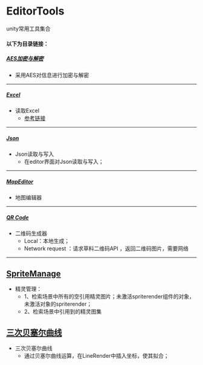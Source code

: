 # EditorTools
unity常用工具集合

#### 以下为目录链接：

##### [AES加密与解密](https://github.com/DarkingForUnity/EditorTools/tree/master/Assets/Tools_DK/AES%E5%8A%A0%E5%AF%86%E4%B8%8E%E8%A7%A3%E5%AF%86)
* 采用AES对信息进行加密与解密

---

##### [Excel](https://github.com/DarkingForUnity/EditorTools/tree/master/Assets/Tools_DK/Excel)
* 读取Excel 
	* [参考链接](https://www.cnblogs.com/XRTSDUT2008/p/6964856.html)

---

##### [Json](https://github.com/DarkingForUnity/EditorTools/tree/master/Assets/Tools_DK/Json)
* Json读取与写入
	* 在editor界面对Json读取与写入；

---

##### [MapEditor](https://github.com/DarkingForUnity/EditorTools/tree/master/Assets/Tools_DK/MapEditor)
* 地图编辑器

---

##### [QR Code](https://github.com/DarkingForUnity/EditorTools/tree/master/Assets/Tools_DK/QR)
* 二维码生成器
	* Local：本地生成；
	* Network request ：请求草料二维码API ，返回二维码图片，需要网络

---

## [SpriteManage](https://github.com/DarkingForUnity/EditorTools/tree/master/Assets/Tools_DK/SpriteManage)
* 精灵管理：
	* 1、检索场景中所有的空引用精灵图片；未激活spriterender组件的对象，未激活对象的spriterender；
	* 2、检索场景中引用到的精灵图集
	
## [三次贝塞尔曲线](https://github.com/DarkingForUnity/EditorTools/tree/master/Assets/Tools_DK/Bezier)
* 三次贝塞尔曲线
	* 通过贝塞尔曲线运算，在LineRender中插入坐标，使其拟合；
